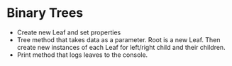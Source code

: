 # Binary Trees
- Create new Leaf and set properties
- Tree method that takes data as a parameter. Root is a new Leaf. Then create new instances of each Leaf for left/right child and their children.
- Print method that logs leaves to the console.